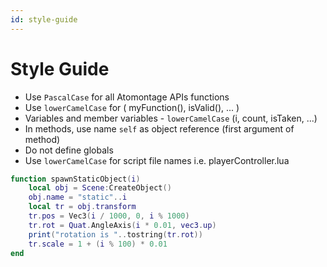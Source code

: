 ```yaml
---
id: style-guide
---
```


# Style Guide
* Use `PascalCase` for all Atomontage APIs functions 
* Use `lowerCamelCase` for  ( myFunction(), isValid(), ... )
* Variables and member variables - `lowerCamelCase` (i, count, isTaken, ...)
* In methods, use name `self` as object reference (first argument of method)
* Do not define globals
* Use `lowerCamelCase` for script file names i.e. playerController.lua

```lua
function spawnStaticObject(i)
	local obj = Scene:CreateObject()
	obj.name = "static"..i
	local tr = obj.transform
	tr.pos = Vec3(i / 1000, 0, i % 1000)
	tr.rot = Quat.AngleAxis(i * 0.01, vec3.up)
	print("rotation is "..tostring(tr.rot))
	tr.scale = 1 + (i % 100) * 0.01
end
```
